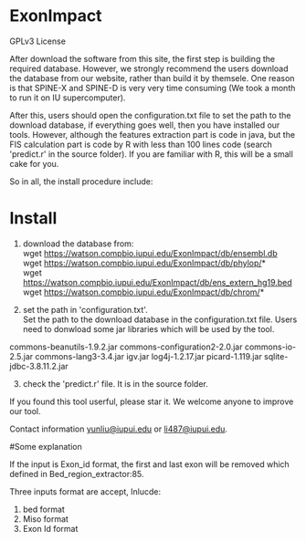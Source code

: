# ExonImpact

GPLv3 License

After download the software from this site, the first step is building the required database. 
However, we strongly recommend the users download the database from our website, rather than build it by themsele. One reason is that SPINE-X and SPINE-D is very very time consuming (We took a month to run it on IU supercomputer). 

After this, users should open the configuration.txt file to set the path to the download database, if everything goes well, then you have installed our tools. However, although the features extraction part is code in java, but the FIS calculation part is code by R with less than 100 lines code (search 'predict.r' in the source folder). If you are familiar with R, this will be a small cake for you. 

So in all, the install procedure include:

# Install
1. download the database from:  
wget https://watson.compbio.iupui.edu/ExonImpact/db/ensembl.db  
wget https://watson.compbio.iupui.edu/ExonImpact/db/phylop/*  
wget https://watson.compbio.iupui.edu/ExonImpact/db/ens_extern_hg19.bed  
wget https://watson.compbio.iupui.edu/ExonImpact/db/chrom/*   

2. set the path in 'configuration.txt'.  
Set the path to the download database in the configuration.txt file. 
Users need to donwload some jar libraries which will be used by the tool.

commons-beanutils-1.9.2.jar
commons-configuration2-2.0.jar
commons-io-2.5.jar
commons-lang3-3.4.jar
igv.jar
log4j-1.2.17.jar
picard-1.119.jar
sqlite-jdbc-3.8.11.2.jar

3. check the 'predict.r' file. 
It is in the source folder. 

If you found this tool userful, please star it. We welcome anyone to improve our tool. 

Contact information yunliu@iupui.edu or li487@iupui.edu.

#Some explanation

If the input is Exon_id format, the first and last exon will be removed which defined in Bed_region_extractor:85.

Three inputs format are accept, Inlucde:
1. bed format
2. Miso format
3. Exon Id format


